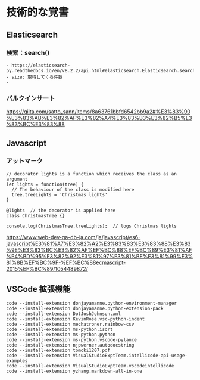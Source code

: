# 技術的な覚書

## Elasticsearch

### 検索：search()
    - https://elasticsearch-py.readthedocs.io/en/v8.2.2/api.html#elasticsearch.Elasticsearch.search
    - size: 取得してくる件数
    - 

### バルクインサート
https://qiita.com/satto_sann/items/8a63761bbfd6542bb9a2#%E3%83%90%E3%83%AB%E3%82%AF%E3%82%A4%E3%83%B3%E3%82%B5%E3%83%BC%E3%83%88


## Javascript

### アットマーク

```
// decorator lights is a function which receives the class as an argument
let lights = function(tree) {
  // The behaviour of the class is modified here
  tree.treeLights = 'Christmas lights'
}

@lights  // the decorator is applied here
class ChristmasTree {}

console.log(ChristmasTree.treeLights);  // logs Christmas lights
```

https://www.web-dev-qa-db-ja.com/ja/javascript/es6-javascript%E3%81%A7%E3%82%A2%E3%83%83%E3%83%88%E3%83%9E%E3%83%BC%E3%82%AF%EF%BC%88%EF%BC%89%E3%81%AF%E4%BD%95%E3%82%92%E3%81%97%E3%81%BE%E3%81%99%E3%81%8B%EF%BC%9F-%EF%BC%88ecmascript-2015%EF%BC%89/1054489872/


## VSCode 拡張機能
```
code --install-extension donjayamanne.python-environment-manager
code --install-extension donjayamanne.python-extension-pack
code --install-extension DotJoshJohnson.xml
code --install-extension KevinRose.vsc-python-indent
code --install-extension mechatroner.rainbow-csv
code --install-extension ms-python.isort
code --install-extension ms-python.python
code --install-extension ms-python.vscode-pylance
code --install-extension njpwerner.autodocstring
code --install-extension tomoki1207.pdf
code --install-extension VisualStudioExptTeam.intellicode-api-usage-examples
code --install-extension VisualStudioExptTeam.vscodeintellicode
code --install-extension yzhang.markdown-all-in-one
```